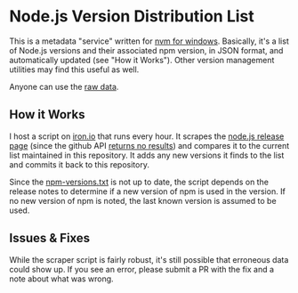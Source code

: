 # Node.js Version Distribution List

This is a metadata "service" written for [nvm for windows](https://github.com/coreybutler/nvm). Basically, it's a list of Node.js versions and their associated npm version, in JSON format, and automatically updated (see "How it Works"). Other version management utilities may find this useful as well.

Anyone can use the [raw data](https://raw.githubusercontent.com/coreybutler/nodedistro/master/nodeversions.json).

## How it Works

I host a script on [iron.io](http://iron.io) that runs every hour. It scrapes the [node.js release page](https://github.com/joyent/node/releases) (since the github API [returns no results](https://api.github.com/repos/joyent/node/releases)) and compares it to the current list maintained in this repository. It adds any new versions it finds to the list and commits it back to this repository.

Since the [npm-versions.txt](http://nodejs.org/dist/npm-versions.txt) is not up to date, the script depends on the release notes to determine if a new version of npm is used in the version. If no new version of npm is noted, the last known version is assumed to be used.

## Issues & Fixes

While the scraper script is fairly robust, it's still possible that erroneous data could show up. If you see an error, please submit a PR with the fix and a note about what was wrong.
